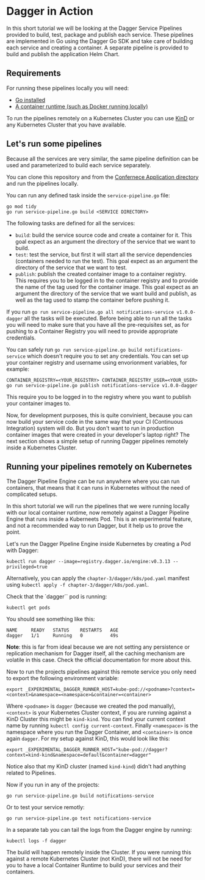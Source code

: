 # Dagger in Action

In this short tutorial we will be looking at the Dagger Service Pipelines provided to build, test, package and publish each service. 
These pipelines are implemented in Go using the Dagger Go SDK and take care of building each service and creating a container. A separate pipeline is provided to build and publish the application Helm Chart.

## Requirements

For running these pipelines locally you will need: 
- [Go installed](https://go.dev/doc/install)
- [A container runtime (such as Docker running locally)](https://docs.docker.com/get-docker/)

To run the pipelines remotely on a Kubernetes Cluster you can use [KinD](https://kind.sigs.k8s.io/) or any Kubernetes Cluster that you have available. 

## Let's run some pipelines

Because all the services are very similar, the same pipeline definition can be used and parameterized to build each service separately. 

You can clone this repository and from the [Confernece Application directory](../../conference-application/) and run the pipelines locally.  

You can run any defined task inside the `service-pipeline.go` file:

```
go mod tidy
go run service-pipeline.go build <SERVICE DIRECTORY>
```

The following tasks are defined for all the services: 
- `build`:  build the service source code and create a container for it. This goal expect as an argument the directory of the service that we want to build.
- `test`: test the service, but first it will start all the service dependencies (containers needed to run the test). This goal expect as an argument the directory of the service that we want to test.
- `publish`: publish the created container image to a container registry. This requires you to be logged in to the container registry and to provide the name of the tag used for the container image. This goal expect as an argument the directory of the service that we want build and publish, as well as the tag used to stamp the container before pushing it.

If you run `go run service-pipeline.go all notifications-service v1.0.0-dagger` all the tasks will be executed. Before being able to run all the tasks you will need to make sure that you have all the pre-requisites set, as for pushing to a Container Registry you will need to provide appropriate credentials. 

You can safely run `go run service-pipeline.go build notifications-service` which doesn't require you to set any credentials. You can set up your container registry and username using envorionment variables, for example: 

```
CONTAINER_REGISTRY=<YOUR_REGISTRY> CONTAINER_REGISTRY_USER=<YOUR_USER> go run service-pipeline.go publish notifications-service v1.0.0-dagger
```
This require you to be logged in to the registry where you want to publish your container images to.

Now, for development purposes, this is quite convinient, because you can now build your service code in the same way that your CI (Continuous Integration) system will do. But you don't want to run in production container images that were created in your developer's laptop right? 
The next section shows a simple setup of running Dagger pipelines remotely inside a Kubernetes Cluster. 

## Running your pipelines remotely on Kubernetes

The Dagger Pipeline Engine can be run anywhere where you can run containers, that means that it can runs in Kubernetes without the need of complicated setups. 

In this short tutorial we will run the pipelines that we were running locally with our local container runtime, now remotely against a Dagger Pipeline Engine that runs inside a Kuberneets Pod. This is an experimental feature, and not a recommended way to run Dagger, but it help us to prove the point. 

Let's run the Dagger Pipeline Engine inside Kubernetes by creating a Pod with Dagger: 

```
kubectl run dagger --image=registry.dagger.io/engine:v0.3.13 --privileged=true
```

Alternatively, you can apply the `chapter-3/dagger/k8s/pod.yaml` manifest using `kubectl apply -f chapter-3/dagger/k8s/pod.yaml`.

Check that the `dagger`` pod is running: 
```
kubectl get pods 
```
You should see something like this: 
```
NAME     READY   STATUS    RESTARTS   AGE
dagger   1/1     Running   0          49s
```

**Note**: this is far from ideal because we are not setting any persistence or replication mechanism for Dagger itself, all the caching mechanism are volatile in this case. Check the official documentation for more about this. 

Now to run the projects pipelines against this remote service you only need to export the following environment variable: 
```
export _EXPERIMENTAL_DAGGER_RUNNER_HOST=kube-pod://<podname>?context=<context>&namespace=<namespace>&container=<container>
```

Where `<podname>` is `dagger` (because we created the pod manually), `<context>` is your Kubernetes Cluster context, if you are running against a KinD Cluster this might be `kind-kind`. You can find your current context name by running `kubectl config current-context`. Finally `<namespace>` is the namespace where you run the Dagger Container, and `<container>` is once again `dagger`. For my setup against KinD, this would look like this: 

```
export _EXPERIMENTAL_DAGGER_RUNNER_HOST="kube-pod://dagger?context=kind-kind&namespace=default&container=dagger"
```

Notice also that my KinD cluster (named `kind-kind`) didn't had anything related to Pipelines. 

Now if you run in any of the projects: 
```
go run service-pipeline.go build notifications-service
```
Or to test your service remotly: 

```
go run service-pipeline.go test notifications-service
```

In a separate tab you can tail the logs from the Dagger engine by running: 
```
kubectl logs -f dagger
```

The build will happen remotely inside the Cluster. If you were running this against a remote Kubernetes Cluster (not KinD), there will not be need for you to have a local Container Runtime to build your services and their containers. 
